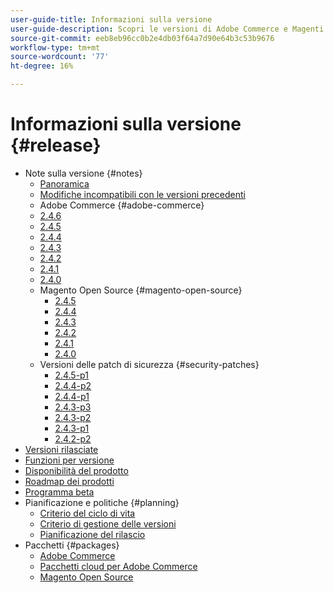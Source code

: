 ```yaml
---
user-guide-title: Informazioni sulla versione
user-guide-description: Scopri le versioni di Adobe Commerce e Magenti Open Source.
source-git-commit: eeb8eb96cc0b2e4db03f64a7d90e64b3c53b9676
workflow-type: tm+mt
source-wordcount: '77'
ht-degree: 16%

---
```



# Informazioni sulla versione {#release}

- Note sulla versione {#notes}
   - [Panoramica](release-notes/overview.md)
   - [Modifiche incompatibili con le versioni precedenti](backward-incompatible-changes.md)
   - Adobe Commerce {#adobe-commerce}
   - [2.4.6](release-notes/commerce/2-4-6.md)
   - [2.4.5](release-notes/commerce/2-4-5.md)
   - [2.4.4](release-notes/commerce/2-4-4.md)
   - [2.4.3](release-notes/commerce/2-4-3.md)
   - [2.4.2](release-notes/commerce/2-4-2.md)
   - [2.4.1](release-notes/commerce/2-4-1.md)
   - [2.4.0](release-notes/commerce/2-4-0.md)
   - Magento Open Source {#magento-open-source}
      - [2.4.5](release-notes/open-source/2-4-5.md)
      - [2.4.4](release-notes/open-source/2-4-4.md)
      - [2.4.3](release-notes/open-source/2-4-3.md)
      - [2.4.2](release-notes/open-source/2-4-2.md)
      - [2.4.1](release-notes/open-source/2-4-1.md)
      - [2.4.0](release-notes/open-source/2-4-0.md)
   - Versioni delle patch di sicurezza {#security-patches}
      - [2.4.5-p1](release-notes/security/2-4-5-p1.md)
      - [2.4.4-p2](release-notes/security/2-4-4-p2.md)
      - [2.4.4-p1](release-notes/security/2-4-4-p1.md)
      - [2.4.3-p3](release-notes/security/2-4-3-p3.md)
      - [2.4.3-p2](release-notes/security/2-4-3-p2.md)
      - [2.4.3-p1](release-notes/security/2-4-3-p1.md)
      - [2.4.2-p2](release-notes/security/2-4-2-p2.md)
- [Versioni rilasciate](versions.md)
- [Funzioni per versione](features.md)
- [Disponibilità del prodotto](product-availability.md)
- [Roadmap dei prodotti](product-roadmap.md)
- [Programma beta](beta-program.md)
- Pianificazione e politiche {#planning}
   - [Criterio del ciclo di vita](lifecycle-policy.md)
   - [Criterio di gestione delle versioni](versioning-policy.md)
   - [Pianificazione del rilascio](schedule.md)
- Pacchetti {#packages}
   - [Adobe Commerce](packages/adobe-commerce.md)
   - [Pacchetti cloud per Adobe Commerce](packages/cloud.md)
   - [Magento Open Source](packages/magento-open-source.md)
